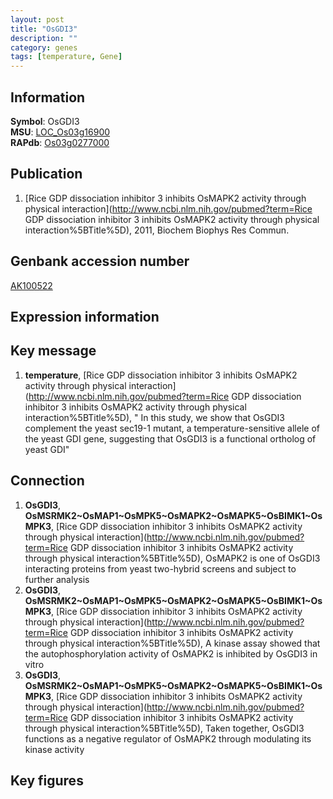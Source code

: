 ```yaml
---
layout: post
title: "OsGDI3"
description: ""
category: genes
tags: [temperature, Gene]
---
```


## Information
__Symbol__: OsGDI3  
__MSU__: [LOC_Os03g16900](http://rice.plantbiology.msu.edu/cgi-bin/ORF_infopage.cgi?orf=LOC_Os03g16900)  
__RAPdb__: [Os03g0277000](http://rapdb.dna.affrc.go.jp/viewer/gbrowse_details/irgsp1?name=Os03g0277000)  

## Publication
1. [Rice GDP dissociation inhibitor 3 inhibits OsMAPK2 activity through physical interaction](http://www.ncbi.nlm.nih.gov/pubmed?term=Rice GDP dissociation inhibitor 3 inhibits OsMAPK2 activity through physical interaction%5BTitle%5D), 2011, Biochem Biophys Res Commun.

## Genbank accession number
[AK100522](http://www.ncbi.nlm.nih.gov/nuccore/AK100522)  

## Expression information

## Key message
1. __temperature__, [Rice GDP dissociation inhibitor 3 inhibits OsMAPK2 activity through physical interaction](http://www.ncbi.nlm.nih.gov/pubmed?term=Rice GDP dissociation inhibitor 3 inhibits OsMAPK2 activity through physical interaction%5BTitle%5D), " In this study, we show that OsGDI3 complement the yeast sec19-1 mutant, a temperature-sensitive allele of the yeast GDI gene, suggesting that OsGDI3 is a functional ortholog of yeast GDI"

## Connection
1. __OsGDI3__, __OsMSRMK2~OsMAP1~OsMPK5~OsMAPK2~OsMAPK5~OsBIMK1~OsMPK3__, [Rice GDP dissociation inhibitor 3 inhibits OsMAPK2 activity through physical interaction](http://www.ncbi.nlm.nih.gov/pubmed?term=Rice GDP dissociation inhibitor 3 inhibits OsMAPK2 activity through physical interaction%5BTitle%5D),  OsMAPK2 is one of OsGDI3 interacting proteins from yeast two-hybrid screens and subject to further analysis
2. __OsGDI3__, __OsMSRMK2~OsMAP1~OsMPK5~OsMAPK2~OsMAPK5~OsBIMK1~OsMPK3__, [Rice GDP dissociation inhibitor 3 inhibits OsMAPK2 activity through physical interaction](http://www.ncbi.nlm.nih.gov/pubmed?term=Rice GDP dissociation inhibitor 3 inhibits OsMAPK2 activity through physical interaction%5BTitle%5D),  A kinase assay showed that the autophosphorylation activity of OsMAPK2 is inhibited by OsGDI3 in vitro
3. __OsGDI3__, __OsMSRMK2~OsMAP1~OsMPK5~OsMAPK2~OsMAPK5~OsBIMK1~OsMPK3__, [Rice GDP dissociation inhibitor 3 inhibits OsMAPK2 activity through physical interaction](http://www.ncbi.nlm.nih.gov/pubmed?term=Rice GDP dissociation inhibitor 3 inhibits OsMAPK2 activity through physical interaction%5BTitle%5D),  Taken together, OsGDI3 functions as a negative regulator of OsMAPK2 through modulating its kinase activity

## Key figures


